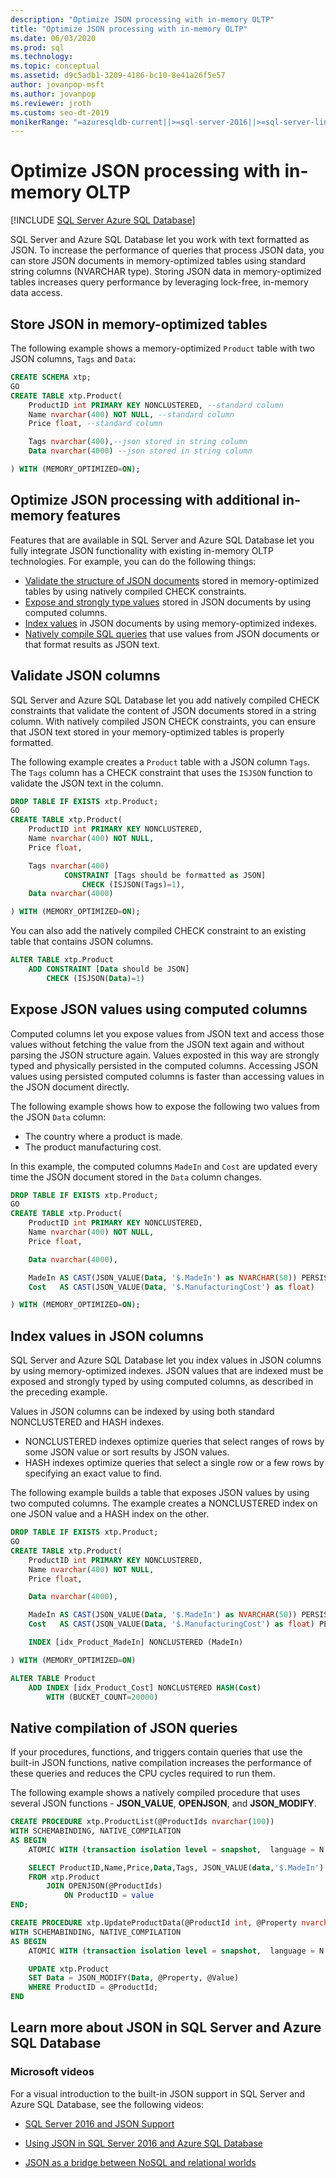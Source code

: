 ```yaml
---
description: "Optimize JSON processing with in-memory OLTP"
title: "Optimize JSON processing with in-memory OLTP"
ms.date: 06/03/2020
ms.prod: sql
ms.technology: 
ms.topic: conceptual
ms.assetid: d9c5adb1-3209-4186-bc10-8e41a26f5e57
author: jovanpop-msft
ms.author: jovanpop
ms.reviewer: jroth
ms.custom: seo-dt-2019
monikerRange: "=azuresqldb-current||>=sql-server-2016||>=sql-server-linux-2017||=azuresqldb-mi-current"
---
```

# Optimize JSON processing with in-memory OLTP
[!INCLUDE [SQL Server Azure SQL Database](../../includes/applies-to-version/sqlserver2017-asdb.md)]

SQL Server and Azure SQL Database let you work with text formatted as JSON. To increase the performance of queries that process JSON data, you can store JSON documents in memory-optimized tables using standard string columns (NVARCHAR type). Storing JSON data in memory-optimized tables increases query performance by leveraging lock-free, in-memory data access.

## Store JSON in memory-optimized tables
The following example shows a memory-optimized `Product` table with two JSON columns, `Tags` and `Data`:

```sql
CREATE SCHEMA xtp;
GO
CREATE TABLE xtp.Product(
	ProductID int PRIMARY KEY NONCLUSTERED, --standard column
	Name nvarchar(400) NOT NULL, --standard column
	Price float, --standard column

	Tags nvarchar(400),--json stored in string column
	Data nvarchar(4000) --json stored in string column

) WITH (MEMORY_OPTIMIZED=ON);
```

## Optimize JSON processing with additional in-memory features
Features that are available in SQL Server and Azure SQL Database let you fully integrate JSON functionality with existing in-memory OLTP technologies. For example, you can do the following things:
 - [Validate the structure of JSON documents](#validate) stored in memory-optimized tables by using natively compiled CHECK constraints.
 - [Expose and strongly type values](#computedcol) stored in JSON documents by using computed columns.
 - [Index values](#index) in JSON documents by using memory-optimized indexes.
 - [Natively compile SQL queries](#compile) that use values from JSON documents or that format results as JSON text.

## <a name="validate"></a> Validate JSON columns
SQL Server and Azure SQL Database let you add natively compiled CHECK constraints that validate the content of JSON documents stored in a string column. With natively compiled JSON CHECK constraints, you can ensure that JSON text stored in your memory-optimized tables is properly formatted.

The following example creates a `Product` table with a JSON column `Tags`. The `Tags` column has a CHECK constraint that uses the `ISJSON` function to validate the JSON text in the column.

```sql
DROP TABLE IF EXISTS xtp.Product;
GO
CREATE TABLE xtp.Product(
	ProductID int PRIMARY KEY NONCLUSTERED,
	Name nvarchar(400) NOT NULL,
	Price float,

	Tags nvarchar(400)
        	CONSTRAINT [Tags should be formatted as JSON]
			    CHECK (ISJSON(Tags)=1),
	Data nvarchar(4000)

) WITH (MEMORY_OPTIMIZED=ON);
```

You can also add the natively compiled CHECK constraint to an existing table that contains JSON columns.

```sql
ALTER TABLE xtp.Product
    ADD CONSTRAINT [Data should be JSON]
        CHECK (ISJSON(Data)=1)
```

## <a name="computedcol"></a> Expose JSON values using computed columns
Computed columns let you expose values from JSON text and access those values without fetching the value from the JSON text again and without parsing the JSON structure again. Values exposted in this way are strongly typed and physically persisted in the computed columns. Accessing JSON values using persisted computed columns is faster than accessing values in the JSON document directly.

The following example shows how to expose the following two values from the JSON `Data` column:
-   The country where a product is made.
-   The product manufacturing cost.

In this example, the computed columns `MadeIn` and `Cost` are updated every time the JSON document stored in the `Data` column changes.

```sql
DROP TABLE IF EXISTS xtp.Product;
GO
CREATE TABLE xtp.Product(
	ProductID int PRIMARY KEY NONCLUSTERED,
	Name nvarchar(400) NOT NULL,
	Price float,

	Data nvarchar(4000),

	MadeIn AS CAST(JSON_VALUE(Data, '$.MadeIn') as NVARCHAR(50)) PERSISTED,
	Cost   AS CAST(JSON_VALUE(Data, '$.ManufacturingCost') as float)

) WITH (MEMORY_OPTIMIZED=ON);
```

## <a name="index"></a> Index values in JSON columns
SQL Server and Azure SQL Database let you index values in JSON columns by using memory-optimized indexes. JSON values that are indexed must be exposed and strongly typed by using computed columns, as described in the preceding example.

Values in JSON columns can be indexed by using both standard NONCLUSTERED and HASH indexes.
-   NONCLUSTERED indexes optimize queries that select ranges of rows by some JSON value or sort results by JSON values.
-   HASH indexes optimize queries that select a single row or a few rows by specifying an exact value to find.

The following example builds a table that exposes JSON values by using two computed columns. The example creates a NONCLUSTERED index on one JSON value and a HASH index on the other.

```sql
DROP TABLE IF EXISTS xtp.Product;
GO
CREATE TABLE xtp.Product(
	ProductID int PRIMARY KEY NONCLUSTERED,
	Name nvarchar(400) NOT NULL,
	Price float,

	Data nvarchar(4000),

	MadeIn AS CAST(JSON_VALUE(Data, '$.MadeIn') as NVARCHAR(50)) PERSISTED,
	Cost   AS CAST(JSON_VALUE(Data, '$.ManufacturingCost') as float) PERSISTED,

    INDEX [idx_Product_MadeIn] NONCLUSTERED (MadeIn)

) WITH (MEMORY_OPTIMIZED=ON)

ALTER TABLE Product
    ADD INDEX [idx_Product_Cost] NONCLUSTERED HASH(Cost)
        WITH (BUCKET_COUNT=20000)
```

## <a name="compile"></a> Native compilation of JSON queries
If your procedures, functions, and triggers contain queries that use the built-in JSON functions, native compilation increases the performance of these queries and reduces the CPU cycles required to run them.

The following example shows a natively compiled procedure that uses several JSON functions - **JSON_VALUE**, **OPENJSON**, and **JSON_MODIFY**.

```sql
CREATE PROCEDURE xtp.ProductList(@ProductIds nvarchar(100))
WITH SCHEMABINDING, NATIVE_COMPILATION
AS BEGIN
	ATOMIC WITH (transaction isolation level = snapshot,  language = N'English')

	SELECT ProductID,Name,Price,Data,Tags, JSON_VALUE(data,'$.MadeIn') AS MadeIn
	FROM xtp.Product
		JOIN OPENJSON(@ProductIds)
			ON ProductID = value
END;

CREATE PROCEDURE xtp.UpdateProductData(@ProductId int, @Property nvarchar(100), @Value nvarchar(100))
WITH SCHEMABINDING, NATIVE_COMPILATION
AS BEGIN
	ATOMIC WITH (transaction isolation level = snapshot,  language = N'English')

	UPDATE xtp.Product
	SET Data = JSON_MODIFY(Data, @Property, @Value)
	WHERE ProductID = @ProductId;
END
```

## Learn more about JSON in SQL Server and Azure SQL Database  
  
### Microsoft videos

For a visual introduction to the built-in JSON support in SQL Server and Azure SQL Database, see the following videos:

-   [SQL Server 2016 and JSON Support](https://channel9.msdn.com/Shows/Data-Exposed/SQL-Server-2016-and-JSON-Support)

-   [Using JSON in SQL Server 2016 and Azure SQL Database](https://channel9.msdn.com/Shows/Data-Exposed/Using-JSON-in-SQL-Server-2016-and-Azure-SQL-Database)

-   [JSON as a bridge between NoSQL and relational worlds](https://channel9.msdn.com/events/DataDriven/SQLServer2016/JSON-as-a-bridge-betwen-NoSQL-and-relational-worlds)
